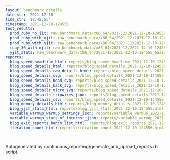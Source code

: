 ```yaml
---
layout: benchmark_details
date_str: '2021-12-10'
time_str: '12:45:56'
timestamp: 2021-12-10-124556
test_results:
  prod_ruby_no_jit: raw_benchmark_data/x86_64/2021-12/2021-12-10-124556_basic_benchmark_prod_ruby_no_jit.json
  prod_ruby_with_mjit: raw_benchmark_data/x86_64/2021-12/2021-12-10-124556_basic_benchmark_prod_ruby_with_mjit.json
  prod_ruby_with_yjit: raw_benchmark_data/x86_64/2021-12/2021-12-10-124556_basic_benchmark_prod_ruby_with_yjit.json
  ruby_30_with_mjit: raw_benchmark_data/x86_64/2021-12/2021-12-10-124556_basic_benchmark_ruby_30_with_mjit.json
  yjit_stats: raw_benchmark_data/x86_64/2021-12/2021-12-10-124556_basic_benchmark_yjit_stats.json
reports:
  blog_speed_headline_html: reports/blog_speed_headline_2021-12-10-124556.html
  blog_speed_details_html: reports/blog_speed_details_2021-12-10-124556.html
  blog_speed_details_raw_details_html: reports/blog_speed_details_2021-12-10-124556.raw_details.html
  blog_speed_details_svg: reports/blog_speed_details_2021-12-10-124556.svg
  blog_speed_details_head_svg: reports/blog_speed_details_2021-12-10-124556.head.svg
  blog_speed_details_back_svg: reports/blog_speed_details_2021-12-10-124556.back.svg
  blog_speed_details_micro_svg: reports/blog_speed_details_2021-12-10-124556.micro.svg
  blog_speed_details_tripwires_json: reports/blog_speed_details_2021-12-10-124556.tripwires.json
  blog_speed_details_csv: reports/blog_speed_details_2021-12-10-124556.csv
  blog_memory_details_html: reports/blog_memory_details_2021-12-10-124556.html
  blog_yjit_stats_html: reports/blog_yjit_stats_2021-12-10-124556.html
  variable_warmup_warmup_settings_json: reports/variable_warmup_2021-12-10-124556.warmup_settings.json
  variable_warmup_stats_of_interest_json: reports/variable_warmup_2021-12-10-124556.stats_of_interest.json
  blog_exit_reports_bench_list_html: reports/blog_exit_reports_2021-12-10-124556.bench_list.html
  iteration_count_html: reports/iteration_count_2021-12-10-124556.html

---
```

Autogenerated by continuous_reporting/generate_and_upload_reports.rb script.
